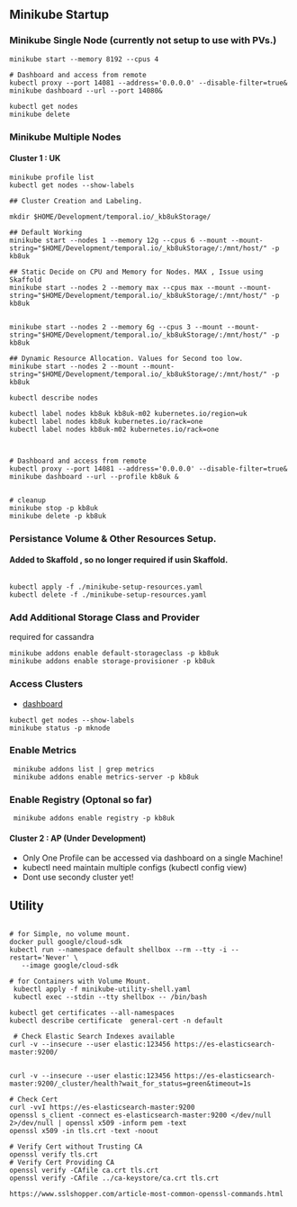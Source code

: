 
## Minikube Startup
### Minikube Single Node (currently not setup to use with PVs.)
```shell
minikube start --memory 8192 --cpus 4

# Dashboard and access from remote 
kubectl proxy --port 14081 --address='0.0.0.0' --disable-filter=true&
minikube dashboard --url --port 14080&

kubectl get nodes
minikube delete
```

### Minikube Multiple Nodes

#### Cluster 1 : UK
```shell
minikube profile list
kubectl get nodes --show-labels

## Cluster Creation and Labeling.

mkdir $HOME/Development/temporal.io/_kb8ukStorage/

## Default Working
minikube start --nodes 1 --memory 12g --cpus 6 --mount --mount-string="$HOME/Development/temporal.io/_kb8ukStorage/:/mnt/host/" -p kb8uk

## Static Decide on CPU and Memory for Nodes. MAX , Issue using Skaffold
minikube start --nodes 2 --memory max --cpus max --mount --mount-string="$HOME/Development/temporal.io/_kb8ukStorage/:/mnt/host/" -p kb8uk


minikube start --nodes 2 --memory 6g --cpus 3 --mount --mount-string="$HOME/Development/temporal.io/_kb8ukStorage/:/mnt/host/" -p kb8uk

## Dynamic Resource Allocation. Values for Second too low.
minikube start --nodes 2 --mount --mount-string="$HOME/Development/temporal.io/_kb8ukStorage/:/mnt/host/" -p kb8uk

kubectl describe nodes

kubectl label nodes kb8uk kb8uk-m02 kubernetes.io/region=uk
kubectl label nodes kb8uk kubernetes.io/rack=one
kubectl label nodes kb8uk-m02 kubernetes.io/rack=one



# Dashboard and access from remote 
kubectl proxy --port 14081 --address='0.0.0.0' --disable-filter=true&
minikube dashboard --url --profile kb8uk &


# cleanup 
minikube stop -p kb8uk
minikube delete -p kb8uk

```
### Persistance Volume & Other Resources Setup.
#### Added to Skaffold , so no longer required if usin Skaffold.
```shell

kubectl apply -f ./minikube-setup-resources.yaml 
kubectl delete -f ./minikube-setup-resources.yaml  
```

### Add Additional Storage Class and Provider
 required for cassandra
```shell
minikube addons enable default-storageclass -p kb8uk
minikube addons enable storage-provisioner -p kb8uk
```

### Access Clusters
 - [dashboard](http://192.168.1.205:14081/api/v1/namespaces/kubernetes-dashboard/services/http:kubernetes-dashboard:/proxy/)
```shell
kubectl get nodes --show-labels
minikube status -p mknode
```
### Enable Metrics
```
 minikube addons list | grep metrics
 minikube addons enable metrics-server -p kb8uk
```

### Enable Registry (Optonal so far)
```
 minikube addons enable registry -p kb8uk
```

#### Cluster 2 : AP (Under Development)
 - Only One Profile can be accessed via dashboard on a single Machine!
 - kubectl need maintain multiple configs (kubectl config view)
 - Dont use secondy cluster yet!


## Utility 
```

# for Simple, no volume mount.
docker pull google/cloud-sdk
kubectl run --namespace default shellbox --rm --tty -i --restart='Never' \
   --image google/cloud-sdk 

# for Containers with Volume Mount.
 kubectl apply -f minikube-utility-shell.yaml
 kubectl exec --stdin --tty shellbox -- /bin/bash

```

```
kubectl get certificates --all-namespaces
kubectl describe certificate  general-cert -n default
```

```
 # Check Elastic Search Indexes available
curl -v --insecure --user elastic:123456 https://es-elasticsearch-master:9200/


curl -v --insecure --user elastic:123456 https://es-elasticsearch-master:9200/_cluster/health?wait_for_status=green&timeout=1s

# Check Cert
curl -vvI https://es-elasticsearch-master:9200
openssl s_client -connect es-elasticsearch-master:9200 </dev/null 2>/dev/null | openssl x509 -inform pem -text
openssl x509 -in tls.crt -text -noout

# Verify Cert without Trusting CA
openssl verify tls.crt
# Verify Cert Providing CA
openssl verify -CAfile ca.crt tls.crt
openssl verify -CAfile ../ca-keystore/ca.crt tls.crt

https://www.sslshopper.com/article-most-common-openssl-commands.html

```
